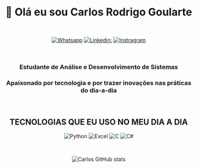 <center>

# 👋 Olá eu sou Carlos Rodrigo Goularte

<center><br>

[![Whatsapp](https://img.shields.io/badge/WhatsApp-25D366?style=for-the-badge&logo=whatsapp&logoColor=white)](https://wa.me/5551994609066)
[![Linkedin:](https://img.shields.io/badge/LinkedIn-0077B5?style=for-the-badge&logo=linkedin&logoColor=white)](https://www.linkedin.com/in/carlos-rodrigo-goularte/)
[![Instragram](https://img.shields.io/badge/Instagram-E4405F?style=for-the-badge&logo=instagram&logoColor=white)](https://www.instagram.com/carlos.r.go/)

</center><br>

### Estudante de Análise e Desenvolvimento de Sistemas
### Apaixonado por tecnologia e por trazer inovações nas práticas do dia-a-dia

<center><br>

## TECNOLOGIAS QUE EU USO NO MEU DIA A DIA

![Python](https://img.shields.io/badge/Python-14354C?style=for-the-badge&logo=python&logoColor=white)
![Excel](https://img.shields.io/badge/Microsoft_Excel-217346?style=for-the-badge&logo=microsoft-excel&logoColor=white)
![C](https://img.shields.io/badge/C-00599C?style=for-the-badge&logo=c&logoColor=white)
![C#](https://img.shields.io/badge/C%23-239120?style=for-the-badge&logo=c-sharp&logoColor=white)

<br>

![Carlos GitHub stats](https://github-readme-stats.vercel.app/api?username=carlos-r-goularte&show_icons=true&theme=dark)
